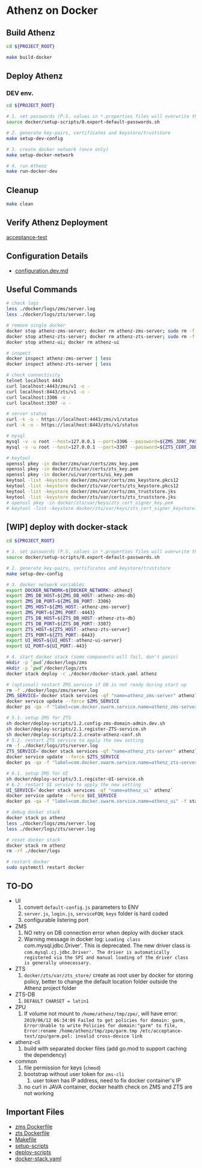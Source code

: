 # Athenz on Docker

## Build Athenz

```bash
cd ${PROJECT_ROOT}

make build-docker
```

## Deploy Athenz
### DEV env.

```bash
cd ${PROJECT_ROOT}

# 1. set passwords (P.S. values in *.properties files will overwrite these values)
source docker/setup-scripts/0.export-default-passwords.sh

# 2. generate key-pairs, certificates and keystore/truststore
make setup-dev-config

# 3. create docker network (once only)
make setup-docker-network

# 4. run Athenz
make run-docker-dev
```

## Cleanup 
```bash
make clean
```

## Verify Athenz Deployment
[acceptance-test](./acceptance-test)

## Configuration Details
- [configuration.dev.md](./docs/configuration.dev.md)

## Useful Commands

```bash
# check logs
less ./docker/logs/zms/server.log
less ./docker/logs/zts/server.log

# remove single docker
docker stop athenz-zms-server; docker rm athenz-zms-server; sudo rm -f ./docker/logs/zms/*
docker stop athenz-zts-server; docker rm athenz-zts-server; sudo rm -f ./docker/logs/zts/*
docker stop athenz-ui; docker rm athenz-ui

# inspect
docker inspect athenz-zms-server | less
docker inspect athenz-zts-server | less

# check connectivity
telnet localhost 4443
curl localhost:4443/zms/v1 -o -
curl localhost:8443/zts/v1 -o -
curl localhost:3306 -o -
curl localhost:3307 -o -

# server status
curl -k -o - https://localhost:4443/zms/v1/status
curl -k -o - https://localhost:8443/zts/v1/status

# mysql
mysql -v -u root --host=127.0.0.1 --port=3306 --password=${ZMS_JDBC_PASSWORD} --database=zms_server -e 'show tables;'
mysql -v -u root --host=127.0.0.1 --port=3307 --password=${ZTS_CERT_JDBC_PASSWORD} --database=zts_store -e 'show tables;'

# keytool
openssl pkey -in docker/zms/var/certs/zms_key.pem
openssl pkey -in docker/zts/var/certs/zts_key.pem
openssl pkey -in docker/ui/var/certs/ui_key.pem
keytool -list -keystore docker/zms/var/certs/zms_keystore.pkcs12
keytool -list -keystore docker/zts/var/certs/zts_keystore.pkcs12
keytool -list -keystore docker/zms/var/certs/zms_truststore.jks
keytool -list -keystore docker/zts/var/certs/zts_truststore.jks
# openssl pkey -in docker/zts/var/keys/zts_cert_signer_key.pem
# keytool -list -keystore docker/zts/var/keys/zts_cert_signer_keystore.pkcs12
```

## [WIP] deploy with docker-stack
```bash
cd ${PROJECT_ROOT}

# 1. set passwords (P.S. values in *.properties files will overwrite these values)
source docker/setup-scripts/0.export-default-passwords.sh

# 2. generate key-pairs, certificates and keystore/truststore
make setup-dev-config

# 3. docker network variables
export DOCKER_NETWORK=${DOCKER_NETWORK:-athenz}
export ZMS_DB_HOST=${ZMS_DB_HOST:-athenz-zms-db}
export ZMS_DB_PORT=${ZMS_DB_PORT:-3306}
export ZMS_HOST=${ZMS_HOST:-athenz-zms-server}
export ZMS_PORT=${ZMS_PORT:-4443}
export ZTS_DB_HOST=${ZTS_DB_HOST:-athenz-zts-db}
export ZTS_DB_PORT=${ZTS_DB_PORT:-3307}
export ZTS_HOST=${ZTS_HOST:-athenz-zts-server}
export ZTS_PORT=${ZTS_PORT:-8443}
export UI_HOST=${UI_HOST:-athenz-ui-server}
export UI_PORT=${UI_PORT:-443}

# 4. start docker stack (some components will fail, don't panic)
mkdir -p `pwd`/docker/logs/zms
mkdir -p `pwd`/docker/logs/zts
docker stack deploy -c ./docker/docker-stack.yaml athenz

# (optional) restart ZMS service if DB is not ready during start up
rm -f ./docker/logs/zms/server.log
ZMS_SERVICE=`docker stack services -qf "name=athenz_zms-server" athenz`
docker service update --force $ZMS_SERVICE
docker ps -qa -f "label=com.docker.swarm.service.name=athenz_zms-server" -f status=exited | xargs docker rm -f

# 5.1. setup ZMS for ZTS
sh docker/deploy-scripts/1.2.config-zms-domain-admin.dev.sh
sh docker/deploy-scripts/2.1.register-ZTS-service.sh
sh docker/deploy-scripts/2.2.create-athenz-conf.sh
# 5.2. restart ZTS service to apply the new setting
rm -f ./docker/logs/zts/server.log
ZTS_SERVICE=`docker stack services -qf "name=athenz_zts-server" athenz`
docker service update --force $ZTS_SERVICE
docker ps -qa -f "label=com.docker.swarm.service.name=athenz_zts-server" -f status=exited | xargs docker rm -f

# 6.1. setup ZMS for UI
sh docker/deploy-scripts/3.1.register-UI-service.sh
# 6.2. restart UI service to apply the new setting
UI_SERVICE=`docker stack services -qf "name=athenz_ui" athenz`
docker service update --force $UI_SERVICE
docker ps -qa -f "label=com.docker.swarm.service.name=athenz_ui" -f status=exited | xargs docker rm -f
```
```bash
# debug docker stack
docker stack ps athenz
less ./docker/logs/zms/server.log
less ./docker/logs/zts/server.log

# reset docker stack
docker stack rm athenz
rm -rf ./docker/logs

# restart docker
sudo systemctl restart docker
```

## TO-DO

-   UI
    1.  convert `default-config.js` parameters to ENV
    1.  `server.js`, `login.js`, `serviceFQN`; `keys` folder is hard coded
    1.  configurable listering port
-   ZMS
    1.  NO retry on DB connection error when deploy with docker stack
    1.  Warning message in docker log: `Loading class `com.mysql.jdbc.Driver'. This is deprecated. The new driver class is `com.mysql.cj.jdbc.Driver'. The driver is automatically registered via the SPI and manual loading of the driver class is generally unnecessary.`
-   ZTS
    1.  `docker/zts/var/zts_store/` create as root user by docker for storing policy, better to change the default location folder outside the Athenz project folder
-   ZTS-DB
    1.  `DEFAULT CHARSET = latin1`
-   ZPU
    1.  If volume not mount to `/home/athenz/tmp/zpe/`, will have error: `2019/06/12 06:34:09 Failed to get policies for domain: garm, Error:Unable to write Policies for domain:"garm" to file, Error:rename /home/athenz/tmp/zpe/garm.tmp /etc/acceptance-test/zpu/garm.pol: invalid cross-device link`
-   athenz-cli
    1.  build with separated docker files (add go.mod to support caching the dependency)
-   common
    1.  file permission for keys (`chmod`)
    1.  bootstrap without user token for `zms-cli`
        1.  user token has IP address, need to fix docker container's IP
    1.  no curl in JAVA container, docker health check on ZMS and ZTS are not working

## Important Files
- [zms Dockerfile](./zms/Dockerfile)
- [zts Dockerfile](./zts/Dockerfile)
- [Makefile](../Makefile)
- [setup-scripts](./setup-scripts)
- [deploy-scripts](./deploy-scripts)
- [docker-stack.yaml](./docker-stack.yaml)
